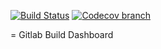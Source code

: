 [![Build Status](https://img.shields.io/travis/atomfrede/gitlab-dashboard.svg?style=flat-square)](https://travis-ci.org/atomfrede/gitlab-dashboard)
[![Codecov branch](https://img.shields.io/codecov/c/github/atomfrede/gitlab-dashboard/master.svg?style=flat-square)](https://codecov.io/github/atomfrede/gitlab-dashboard?branch=master)

= Gitlab Build Dashboard
